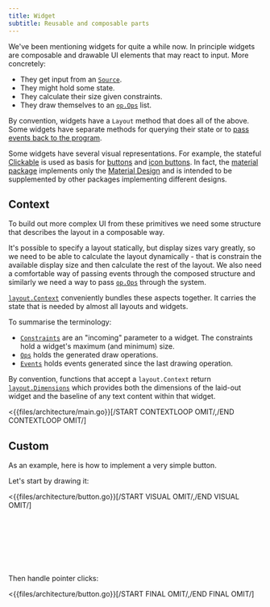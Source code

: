 ```yaml
---
title: Widget
subtitle: Reusable and composable parts
---
```


We've been mentioning widgets for quite a while now. In principle widgets are composable and drawable UI elements that may react to input. More concretely:

* They get input from an [`Source`](https://gioui.org/app#FrameEvent.Source).
* They might hold some state.
* They calculate their size given constraints.
* They draw themselves to an [`op.Ops`](https://gioui.org/op#Ops) list.

By convention, widgets have a `Layout` method that does all of the above. Some widgets have separate methods for querying their state or to [pass events back to the program](https://gioui.org/widget#Clickable.Clicked).

Some widgets have several visual representations. For example, the stateful [Clickable](https://gioui.org/widget#Clickable) is used as basis for [buttons](https://gioui.org/widget/material#ButtonStyle.Layout) and [icon buttons](https://gioui.org/widget/material#IconButtonStyle.Layout). In fact, the [material package](https://gioui.org/widget/material) implements only the [Material Design](https://material.io) and is intended to be supplemented by other packages implementing different designs.


## Context

To build out more complex UI from these primitives we need some structure that describes the layout in a composable way.

It's possible to specify a layout statically, but display sizes vary greatly, so we need to be able to calculate the layout dynamically - that is constrain the available display size and then calculate the rest of the layout. We also need a comfortable way of passing events through the composed structure and similarly we need a way to pass [`op.Ops`](https://gioui.org/op#Ops) through the system.

[`layout.Context`](https://gioui.org/layout#Context) conveniently bundles these aspects together. It carries the state that is needed by almost all layouts and widgets.

To summarise the terminology:

* [`Constraints`](https://gioui.org/layout#Context.Constraints) are an "incoming" parameter to a widget. The constraints hold a widget's maximum (and minimum) size.
* [`Ops`](https://gioui.org/layout#Context.Ops) holds the generated draw operations.
* [`Events`](https://gioui.org/layout#Context.Events) holds events generated since the last drawing operation.

By convention, functions that accept a `layout.Context` return [`layout.Dimensions`](https://gioui.org/layout#Dimensions) which provides both the dimensions of the laid-out widget and the baseline of any text content within that widget.

<{{files/architecture/main.go}}[/START CONTEXTLOOP OMIT/,/END CONTEXTLOOP OMIT/]


## Custom

As an example, here is how to implement a very simple button.

Let's start by drawing it:

<{{files/architecture/button.go}}[/START VISUAL OMIT/,/END VISUAL OMIT/]

<pre style="min-height: 100px" data-run="wasm" data-pkg="architecture" data-args="button-visual" data-size="200x100"></pre>

Then handle pointer clicks:

<{{files/architecture/button.go}}[/START FINAL OMIT/,/END FINAL OMIT/]

<pre style="min-height: 100px" data-run="wasm" data-pkg="architecture" data-args="button" data-size="200x100"></pre>

